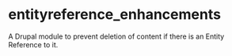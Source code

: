# entityreference_enhancements
A Drupal module to prevent deletion of content if there is an Entity Reference to it.  

